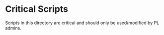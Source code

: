 # Critical Scripts

Scripts in this directory are critical and should only be used/modified by PL admins.